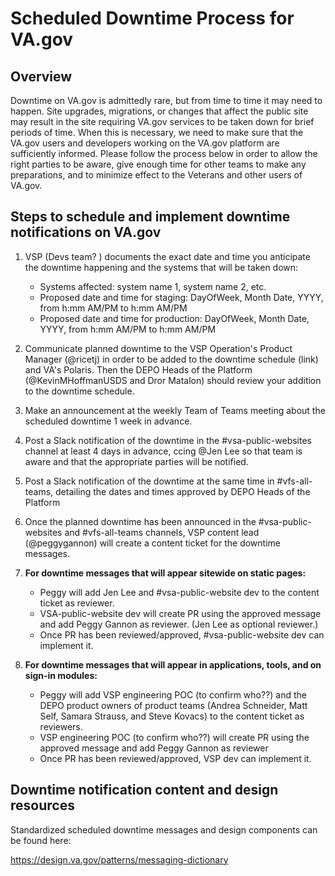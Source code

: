 # Scheduled Downtime Process for VA.gov

## Overview
Downtime on VA.gov is admittedly rare, but from time to time it may need to happen. Site upgrades, migrations, or changes that affect the public site may result in the site requiring VA.gov services to be taken down for brief periods of time. When this is necessary, we need to make sure that the VA.gov users and developers working on the VA.gov platform are sufficiently informed. Please follow the process below in order to allow the right parties to be aware, give enough time for other teams to make any preparations, and to minimize effect to the Veterans and other users of VA.gov. 

## Steps to schedule and implement downtime notifications on VA.gov

1. VSP (Devs team? ) documents the exact date and time you anticipate the downtime happening and the systems that will be taken down:
    - Systems affected: system name 1, system name 2, etc.
    - Proposed date and time for staging: DayOfWeek, Month Date, YYYY, from h:mm AM/PM to h:mm AM/PM
    - Proposed date and time for production: DayOfWeek, Month Date, YYYY, from h:mm AM/PM to h:mm AM/PM
 
 2. Communicate planned downtime to the VSP Operation's Product Manager (@ricetj) in order to be added to the downtime schedule (link) and VA's Polaris. Then the DEPO Heads of the Platform (@KevinMHoffmanUSDS and Dror Matalon) should review your addition to the downtime schedule.
 
 3. Make an announcement at the weekly Team of Teams meeting about the scheduled downtime 1 week in advance.
 
 4. Post a Slack notification of the downtime in the #vsa-public-websites channel at least 4 days in advance, ccing @Jen Lee so that team is aware and that the appropriate parties will be notified.
 
 5. Post a Slack notification of the downtime at the same time in #vfs-all-teams, detailing the dates and times approved by DEPO Heads of the Platform 

6. Once the planned downtime has been announced in the #vsa-public-websites and #vfs-all-teams channels, VSP content lead (@peggygannon) will create a content ticket for the downtime messages. 

7.  **For downtime messages that will appear sitewide on static pages:**

     - Peggy will add Jen Lee and #vsa-public-website dev to the content ticket as reviewer. 
     - VSA-public-website dev will create PR using the approved message and add Peggy Gannon as reviewer. (Jen Lee as optional reviewer.)
     - Once PR has been reviewed/approved, #vsa-public-website dev can implement it.
 
8.  **For downtime messages that will appear in applications, tools, and on sign-in modules:**

       - Peggy will add VSP engineering POC (to confirm who??) and the DEPO product owners of product teams (Andrea Schneider, Matt Self, Samara Strauss, and Steve Kovacs) to the content ticket as reviewers. 
       - VSP engineering POC (to confirm who??) will create PR using the approved message and add Peggy Gannon as reviewer 
       - Once PR has been reviewed/approved, VSP dev can implement it. 

 
 ## Downtime notification content and design resources
 
 Standardized scheduled downtime messages and design components can be found here: 
 
 https://design.va.gov/patterns/messaging-dictionary
 
  
 
